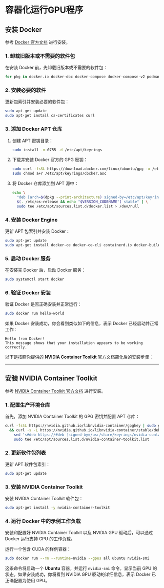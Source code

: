 # 容器化运行GPU程序

## 安装 Docker

参考 [Docker 官方文档](https://docs.docker.com/engine/install/ubuntu/) 进行安装。

### 1. **卸载旧版本或不需要的软件包**

在安装 Docker 前，先卸载旧版本或不需要的软件包：

```bash
for pkg in docker.io docker-doc docker-compose docker-compose-v2 podman-docker containerd runc; do sudo apt-get remove $pkg; done
```

### 2. **安装必要的软件**

更新包索引并安装必要的软件包：

```bash
sudo apt-get update
sudo apt-get install ca-certificates curl
```

### 3. **添加 Docker APT 仓库**

1. 创建 APT 密钥目录：

   ```bash
   sudo install -m 0755 -d /etc/apt/keyrings
   ```

2. 下载并安装 Docker 官方的 GPG 密钥：

   ```bash
   sudo curl -fsSL https://download.docker.com/linux/ubuntu/gpg -o /etc/apt/keyrings/docker.asc
   sudo chmod a+r /etc/apt/keyrings/docker.asc
   ```

3. 将 Docker 仓库添加到 APT 源中：

   ```bash
   echo \
     "deb [arch=$(dpkg --print-architecture) signed-by=/etc/apt/keyrings/docker.asc] https://download.docker.com/linux/ubuntu \
     $(. /etc/os-release && echo "$VERSION_CODENAME") stable" | \
     sudo tee /etc/apt/sources.list.d/docker.list > /dev/null
   ```

### 4. **安装 Docker Engine**

更新 APT 包索引并安装 Docker：

```bash
sudo apt-get update
sudo apt-get install docker-ce docker-ce-cli containerd.io docker-buildx-plugin docker-compose-plugin
```

### 5. **启动 Docker 服务**

在安装完 Docker 后，启动 Docker 服务：

```bash
sudo systemctl start docker
```

### 6. **验证 Docker 安装**

验证 Docker 是否正确安装并正常运行：

```bash
sudo docker run hello-world
```

如果 Docker 安装成功，你会看到类似如下的信息，表示 Docker 已经启动并正常工作：

```
Hello from Docker!
This message shows that your installation appears to be working correctly.
```

以下是按照你提供的 **NVIDIA Container Toolkit** 官方文档简化后的安装步骤：

---

## 安装 NVIDIA Container Toolkit

参考 [NVIDIA Container Toolkit 官方文档](https://docs.nvidia.com/datacenter/cloud-native/container-toolkit/latest/install-guide.html) 进行安装。

### 1. **配置生产环境仓库**

首先，添加 NVIDIA Container Toolkit 的 GPG 密钥并配置 APT 仓库：

```bash
curl -fsSL https://nvidia.github.io/libnvidia-container/gpgkey | sudo gpg --dearmor -o /usr/share/keyrings/nvidia-container-toolkit-keyring.gpg \
  && curl -s -L https://nvidia.github.io/libnvidia-container/stable/deb/nvidia-container-toolkit.list | \
    sed 's#deb https://#deb [signed-by=/usr/share/keyrings/nvidia-container-toolkit-keyring.gpg] https://#g' | \
    sudo tee /etc/apt/sources.list.d/nvidia-container-toolkit.list
```

### 2. **更新软件包列表**

更新 APT 软件包索引：

```bash
sudo apt-get update
```

### 3. **安装 NVIDIA Container Toolkit**

安装 NVIDIA Container Toolkit 软件包：

```bash
sudo apt-get install -y nvidia-container-toolkit
```

### 4. **运行 Docker 中的示例工作负载**

安装和配置好 NVIDIA Container Toolkit 以及 NVIDIA GPU 驱动后，可以通过 Docker 运行支持 GPU 的工作负载。

运行一个包含 CUDA 的样例容器：

```bash
sudo docker run --rm --runtime=nvidia --gpus all ubuntu nvidia-smi
```

这条命令将启动一个 **Ubuntu** 容器，并运行 `nvidia-smi` 命令，显示当前 GPU 的状态。如果安装成功，你将看到 NVIDIA GPU 驱动的详细信息，表示 Docker 已正确配置为使用 GPU。
